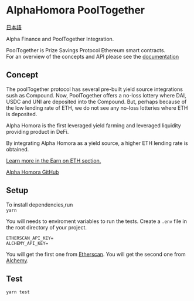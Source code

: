 # AlphaHomora PoolTogether
[日本語](docs/README_JA.md)

Alpha Finance and PoolTogether Integration.  

PoolTogether is Prize Savings Protocol Ethereum smart contracts.  
For an overview of the concepts and API please see the [documentation](https://docs.pooltogether.com/)  

## Concept 
The poolTogether protocol has several pre-built yield source integrations sush as Compound. Now, PoolTogether offers a no-loss lottery where DAI, USDC and UNI are deposited into the Compound. But, perhaps because of the low lending rate of ETH, we do not see any no-loss lotteries where ETH is deposited.

Alpha Homora is the first leveraged yield farming and leveraged liquidity providing product in DeFi.

By integrating Alpha Homora as a yield source, a higher ETH lending rate is obtained.

[Learn more in the Earn on ETH section.](https://alphafinancelab.gitbook.io/alpha-homora/#earn-on-eth)

[Alpha Homora GitHub](https://github.com/AlphaFinanceLab/alphahomora)

## Setup
To install dependencies,run  
`yarn`  

You will needs to enviroment variables to run the tests.
Create a `.env` file in the root directory of your project.
``` 
ETHERSCAN_API_KEY=
ALCHEMY_API_KEY=
```
You will get the first one from [Etherscan](https://etherscan.io/).
You will get the second one from [Alchemy](https://dashboard.alchemyapi.io/).


## Test
`yarn test`